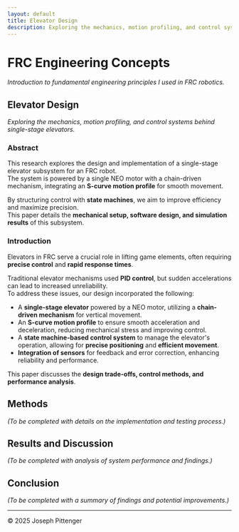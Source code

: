 ```yaml
---
layout: default
title: Elevator Design
description: Exploring the mechanics, motion profiling, and control systems behind single-stage elevators.
---
```


# FRC Engineering Concepts
*Introduction to fundamental engineering principles I used in FRC robotics.*

## Elevator Design
*Exploring the mechanics, motion profiling, and control systems behind single-stage elevators.*

### Abstract
This research explores the design and implementation of a single-stage elevator subsystem for an FRC robot.  
The system is powered by a single NEO motor with a chain-driven mechanism, integrating an **S-curve motion profile** for smooth movement.  

By structuring control with **state machines**, we aim to improve efficiency and maximize precision.  
This paper details the **mechanical setup, software design, and simulation results** of this subsystem.  

### Introduction
Elevators in FRC serve a crucial role in lifting game elements, often requiring **precise control** and **rapid response times**.  

Traditional elevator mechanisms used **PID control**, but sudden accelerations can lead to increased unreliability.  
To address these issues, our design incorporated the following:

- A **single-stage elevator** powered by a NEO motor, utilizing a **chain-driven mechanism** for vertical movement.  
- An **S-curve motion profile** to ensure smooth acceleration and deceleration, reducing mechanical stress and improving control.  
- A **state machine-based control system** to manage the elevator's operation, allowing for **precise positioning** and **efficient movement**.  
- **Integration of sensors** for feedback and error correction, enhancing reliability and performance.  

This paper discusses the **design trade-offs, control methods, and performance analysis**.

## Methods
*(To be completed with details on the implementation and testing process.)*

## Results and Discussion
*(To be completed with analysis of system performance and findings.)*

## Conclusion
*(To be completed with a summary of findings and potential improvements.)*

---
© 2025 Joseph Pittenger
